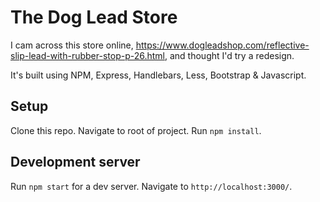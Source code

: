 # The Dog Lead Store

I cam across this store online, https://www.dogleadshop.com/reflective-slip-lead-with-rubber-stop-p-26.html, and thought I'd try a redesign.

It's built using NPM, Express, Handlebars, Less, Bootstrap & Javascript.

## Setup

Clone this repo.
Navigate to root of project.
Run `npm install`.

## Development server

Run `npm start` for a dev server. Navigate to `http://localhost:3000/`.
